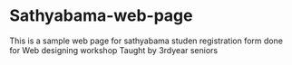 # Sathyabama-web-page
This is a sample web page for sathyabama studen registration form done for Web designing workshop
Taught by 3rdyear seniors
